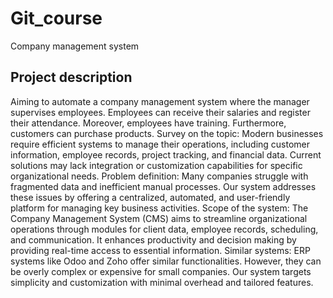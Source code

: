 # Git_course
Company management system


## Project description
Aiming to automate a company management system where the manager supervises 
employees. Employees can receive their salaries and register their attendance. 
Moreover, employees have training. Furthermore, customers can purchase 
products.
Survey on the topic: Modern businesses require efficient systems to manage their 
operations, including customer information, employee records, project tracking, 
and financial data. Current solutions may lack integration or customization 
capabilities for specific organizational needs.
Problem definition: Many companies struggle with fragmented data and 
inefficient manual processes. Our system addresses these issues by offering a 
centralized, automated, and user-friendly platform for managing key business 
activities.
Scope of the system: The Company Management System (CMS) aims to 
streamline organizational operations through modules for client data, employee 
records, scheduling, and communication. It enhances productivity and decision making by providing real-time access to essential information.
Similar systems: ERP systems like Odoo and Zoho offer similar functionalities. 
However, they can be overly complex or expensive for small companies. Our 
system targets simplicity and customization with minimal overhead and tailored 
features.
